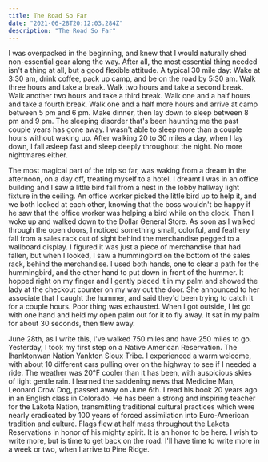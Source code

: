 ```yaml
---
title: The Road So Far
date: "2021-06-28T20:12:03.284Z"
description: "The Road So Far"
---
```


I was overpacked in the beginning, and knew that I would naturally shed non-essential gear along the way. After all, the most essential thing needed isn't a thing at all, but a good flexible attitude. A typical 30 mile day: Wake at 3:30 am, drink coffee, pack up camp, and be on the road by 5:30 am. Walk three hours and take a break. Walk two hours and take a second break. Walk another two hours and take a third break. Walk one and a half hours and take a fourth break. Walk one and a half more hours and arrive at camp between 5 pm and 6 pm. Make dinner, then lay down to sleep between 8 pm and 9 pm. The sleeping disorder that's been haunting me the past couple years has gone away. I wasn't able to sleep more than a couple hours without waking up. After walking 20 to 30 miles a day, when I lay down, I fall asleep fast and sleep deeply throughout the night. No more nightmares either.

The most magical part of the trip so far, was waking from a dream in the afternoon, on a day off, treating myself to a hotel. I dreamt I was in an office building and I saw a little bird fall from a nest in the lobby hallway light fixture in the ceiling. An office worker picked the little bird up to help it, and we both looked at each other, knowing that the boss wouldn't be happy if he saw that the office worker was helping a bird while on the clock. Then I woke up and walked down to the Dollar General Store. As soon as I walked through the open doors, I noticed something small, colorful, and feathery fall from a sales rack out of sight behind the merchandise pegged to a wallboard display. I figured it was just a piece of merchandise that had fallen, but when I looked, I saw a hummingbird on the bottom of the sales rack, behind the merchandise. I used both hands, one to clear a path for the hummingbird, and the other hand to put down in front of the hummer. It hopped right on my finger and I gently placed it in my palm and showed the lady at the checkout counter on my way out the door. She announced to her associate that I caught the hummer, and said they'd been trying to catch it for a couple hours. Poor thing was exhausted. When I got outside, I let go with one hand and held my open palm out for it to fly away. It sat in my palm for about 30 seconds, then flew away.

June 28th, as I write this, I've walked 750 miles and have 250 miles to go. Yesterday, I took my first step on a Native American Reservation. The Ihanktonwan Nation Yankton Sioux Tribe. I experienced a warm welcome, with about 10 different cars pulling over on the highway to see if I needed a ride. The weather was 20°F cooler than it has been, with auspicious skies of light gentle rain. I learned the saddening news that Medicine Man, Leonard Crow Dog, passed away on June 6th. I read his book 20 years ago in an English class in Colorado. He has been a strong and inspiring teacher for the Lakota Nation, transmitting traditional cultural practices which were nearly eradicated by 100 years of forced assimilation into Euro-American tradition and culture. Flags flew at half mass throughout the Lakota Reservations in honor of his mighty spirit. It is an honor to be here. I wish to write more, but is time to get back on the road. I'll have time to write more in a week or two, when I arrive to Pine Ridge.
